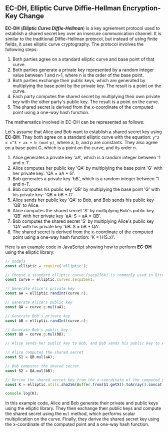 ## EC-DH, Elliptic Curve Diffie-Hellman Encryption-Key Change

**EC-DH** (***Elliptic Curve Diffie-Hellman***) is a key agreement protocol used to establish a shared secret key over an insecure communication channel. It is similar to the traditional Diffie-Hellman protocol, but instead of using finite fields, it uses elliptic curve cryptography. The protocol involves the following steps:

1. Both parties agree on a standard elliptic curve and base point of that curve.
2. Both parties generate a private key represented by a random integer value between 1 and n-1, where n is the order of the base point.
3. Both parties exchange their public keys, which are generated by multiplying the base point by the private key. The result is a point on the curve.
4. Each party computes the shared secret by multiplying their own private key with the other party's public key. The result is a point on the curve.
5. The shared secret is derived from the x-coordinate of the computed point using a one-way hash function.

The mathematics involved in EC-DH can be represented as follows:

Let's assume that Alice and Bob want to establish a shared secret key using **EC-DH**. They both agree on a standard elliptic curve with the equation: `y^2 = x^3 + ax + b (mod p)`, where a, b, and p are constants. They also agree on a base point G, which is a point on the curve, and its order n.

1. Alice generates a private key 'aA', which is a random integer between '1 and n-1'.
2. Alice computes her public key 'QA' by multiplying the base point 'G' with her private key: 'QA = aA * G'.
3. Bob generates a private key 'bB', which is a random integer between '1 and n-1'.
4. Bob computes his public key 'QB' by multiplying the base point 'G' with his private key: 'QB = bB * G'.
5. Alice sends her public key 'QA' to Bob, and Bob sends his public key 'QB' to Alice.
6. Alice computes the shared secret 'S' by multiplying Bob's public key 'QB' with her private key 'aA: S = aA * QB'.
7. Bob computes the shared secret 'S' by multiplying Alice's public key 'QA' with his private key 'bB: S = bB * QA'.
8. The shared secret is derived from the x-coordinate of the computed point using a one-way hash function: 'K = H(S.x)'.

Here is an example code in JavaScript showing how to perform **EC-DH** using the elliptic library:

```js
// nodejs
const elliptic = require('elliptic');

// Choose a standard elliptic curve (secp256k1 is commonly used in Bitcoin)
const curve = elliptic.curves.secp256k1;

// Generate Alice's private key
const aA = elliptic.randInt(curve.n);

// Generate Alice's public key
const QA = curve.g.mul(aA);

// Generate Bob's private key
const bB = elliptic.randInt(curve.n);

// Generate Bob's public key
const QB = curve.g.mul(bB);

// Alice sends her public key to Bob, and Bob sends his public key to Alice

// Alice computes the shared secret
const S1 = QB.mul(aA);

// Bob computes the shared secret
const S2 = QA.mul(bB);

// Derive the shared secret key from the x-coordinate of the computed point
const K = elliptic.utils.sha256(Buffer.from(S1.getX().toArray().concat(S1.getY().toArray(), 'be'), 'hex')).toString('hex');

console.log(K);
```

In this example code, Alice and Bob generate their private and public keys using the elliptic library. They then exchange their public keys and compute the shared secret using the `mul` method, which performs scalar multiplication on the curve. Finally, they derive the shared secret key using the x-coordinate of the computed point and a one-way hash function.

